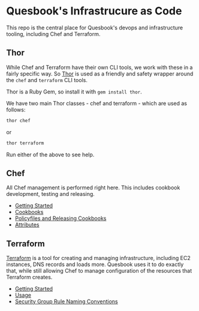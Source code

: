 # Quesbook's Infrastrucure as Code

This repo is the central place for Quesbook's devops and infrastructure tooling, including Chef and
Terraform.


## Thor

While Chef and Terraform have their own CLI tools, we work with these in a fairly specific way. So
[Thor](http://whatisthor.com/) is used as a friendly and safety wrapper around the `chef` and
`terraform` CLI tools.

Thor is a Ruby Gem, so install it with `gem install thor`.

We have two main Thor classes - chef and terraform - which are used as follows:

```bash
thor chef
```

or

```bash
thor terraform
```

Run either of the above to see help.


## Chef

All Chef management is performed right here. This includes cookbook development, testing and
releasing.

 - [Getting Started](docs/chef/getting_started.md)
 - [Cookbooks](docs/chef/cookbooks.md)
 - [Policyfiles and Releasing Cookbooks](docs/chef/policyfiles.md)
 - [Attributes](docs/chef/attributes.md)


## Terraform

[Terraform](https://www.terraform.io/) is a tool for creating and managing infrastructure, including
EC2 instances, DNS records and loads more. Quesbook uses it to do exactly that, while still allowing
Chef to manage configuration of the resources that Terraform creates.

- [Getting Started](docs/terraform/getting_started.md)
- [Usage](docs/terraform/usage.md)
- [Security Group Rule Naming Conventions](docs/terraform/security_group_naming.md)
